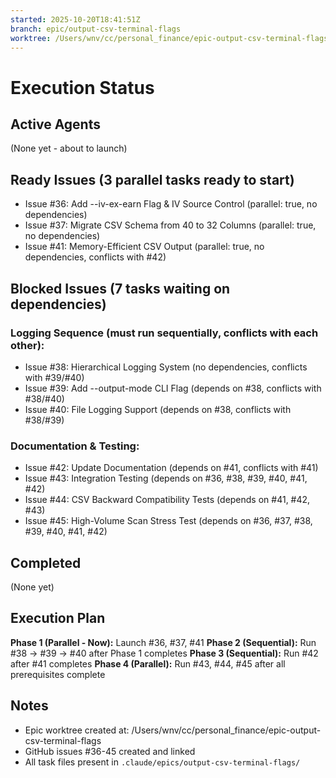```yaml
---
started: 2025-10-20T18:41:51Z
branch: epic/output-csv-terminal-flags
worktree: /Users/wnv/cc/personal_finance/epic-output-csv-terminal-flags
---
```


# Execution Status

## Active Agents
(None yet - about to launch)

## Ready Issues (3 parallel tasks ready to start)
- Issue #36: Add --iv-ex-earn Flag & IV Source Control (parallel: true, no dependencies)
- Issue #37: Migrate CSV Schema from 40 to 32 Columns (parallel: true, no dependencies)
- Issue #41: Memory-Efficient CSV Output (parallel: true, no dependencies, conflicts with #42)

## Blocked Issues (7 tasks waiting on dependencies)

### Logging Sequence (must run sequentially, conflicts with each other):
- Issue #38: Hierarchical Logging System (no dependencies, conflicts with #39/#40)
- Issue #39: Add --output-mode CLI Flag (depends on #38, conflicts with #38/#40)
- Issue #40: File Logging Support (depends on #38, conflicts with #38/#39)

### Documentation & Testing:
- Issue #42: Update Documentation (depends on #41, conflicts with #41)
- Issue #43: Integration Testing (depends on #36, #38, #39, #40, #41, #42)
- Issue #44: CSV Backward Compatibility Tests (depends on #41, #42, #43)
- Issue #45: High-Volume Scan Stress Test (depends on #36, #37, #38, #39, #40, #41, #42)

## Completed
(None yet)

## Execution Plan

**Phase 1 (Parallel - Now):** Launch #36, #37, #41
**Phase 2 (Sequential):** Run #38 → #39 → #40 after Phase 1 completes
**Phase 3 (Sequential):** Run #42 after #41 completes
**Phase 4 (Parallel):** Run #43, #44, #45 after all prerequisites complete

## Notes
- Epic worktree created at: /Users/wnv/cc/personal_finance/epic-output-csv-terminal-flags
- GitHub issues #36-45 created and linked
- All task files present in `.claude/epics/output-csv-terminal-flags/`
